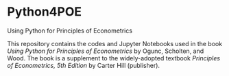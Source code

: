 # Python4POE
Using Python for Principles of Econometrics 

This repository contains the codes and Jupyter Notebooks used in the book *Using Python for Principles of Econometrics* by Ogunc, Scholten, and Wood.  The book is a supplement to the widely-adopted textbook *Principles of Econometrics, 5th Edition* by Carter Hill (publisher).
